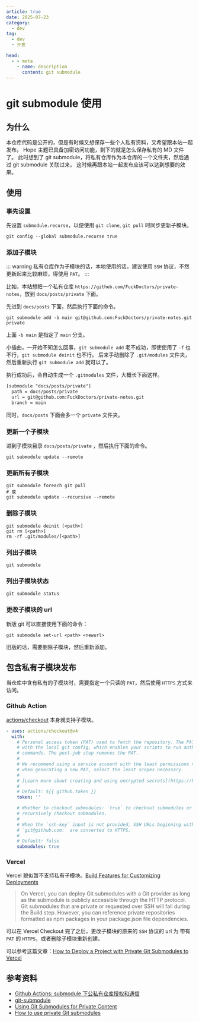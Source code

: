 ```yaml
---
article: true
date: 2025-07-23
category:
  - dev
tag:
  - dev
  - 开发

head:
  - - meta
    - name: description
      content: git submodule
---
```


# git submodule 使用

## 为什么

本仓库代码是公开的，但是有时候又想保存一些个人私有资料，又希望跟本站一起发布。
Hope 主题已具备加密访问功能，剩下的就是怎么保存私有的 MD 文件了。
此时想到了 git submodule，将私有仓库作为本仓库的一个文件夹，然后通过 git submodule 关联过来，
这时候再跟本站一起发布应该可以达到想要的效果。

## 使用

### 事先设置

先设置 `submodule.recurse`，以便使用 `git clone`, `git pull` 时同步更新子模块。

```shell
git config --global submodule.recurse true
```

### 添加子模块

::: warning
私有仓库作为子模块的话，本地使用的话，建议使用 `SSH` 协议，不然更新起来比较麻烦，得使用 `PAT`。
:::

比如，本站想把一个私有仓库 `https://github.com/FuckDoctors/private-notes`，放到 `docs/posts/private` 下面。

先进到 `docs/posts` 下面，然后执行下面的命令。

```shell
git submodule add -b main git@github.com:FuckDoctors/private-notes.git private
```

上面 `-b main` 是指定了 `main` 分支。

小插曲，一开始不知怎么回事，`git submodule add` 老不成功，即使使用了 `-f` 也不行，`git submodule deinit` 也不行。
后来手动删除了 `.git/modules` 文件夹，然后重新执行 `git submodule add` 就可以了。

执行成功后，会自动生成一个 `.gitmodules` 文件，大概长下面这样。

```txt
[submodule "docs/posts/private"]
  path = docs/posts/private
  url = git@github.com:FuckDoctors/private-notes.git
  branch = main
```

同时，`docs/posts` 下面会多一个 `private` 文件夹。

### 更新一个子模块

进到子模块目录 `docs/posts/private` ，然后执行下面的命令。

```shell
git submodule update --remote
```

### 更新所有子模块

```shell
git submodule foreach git pull
# 或
git submodule update --recursive --remote
```

### 删除子模块

```shell
git submodule deinit [<path>]
git rm [<path>]
rm -rf .git/modules/[<path>]
```

### 列出子模块

```shell
git submodule
```

### 列出子模块状态

```shell
git submodule status
```

### 更改子模块的 url

新版 git 可以直接使用下面的命令：

```shell
git submodule set-url <path> <newurl>
```

旧版的话，需要删除子模块，然后重新添加。

## 包含私有子模块发布

当仓库中含有私有的子模块时，需要指定一个只读的 `PAT`，然后使用 `HTTPS` 方式来访问。

### Github Action

[actions/checkout](https://github.com/actions/checkout) 本身就支持子模块。

```yaml
- uses: actions/checkout@v4
  with:
    # Personal access token (PAT) used to fetch the repository. The PAT is configured
    # with the local git config, which enables your scripts to run authenticated git
    # commands. The post-job step removes the PAT.
    #
    # We recommend using a service account with the least permissions necessary. Also
    # when generating a new PAT, select the least scopes necessary.
    #
    # [Learn more about creating and using encrypted secrets](https://help.github.com/en/actions/automating-your-workflow-with-github-actions/creating-and-using-encrypted-secrets)
    #
    # Default: ${{ github.token }}
    token: ''

    # Whether to checkout submodules: `true` to checkout submodules or `recursive` to
    # recursively checkout submodules.
    #
    # When the `ssh-key` input is not provided, SSH URLs beginning with
    # `git@github.com:` are converted to HTTPS.
    #
    # Default: false
    submodules: true
```

### Vercel

Vercel 貌似暂不支持私有子模块。[Build Features for Customizing Deployments](https://vercel.com/docs/builds/build-features#git-submodules)

> On Vercel, you can deploy Git submodules with a Git provider as long as the submodule is publicly accessible through the HTTP protocol. Git submodules that are private or requested over SSH will fail during the Build step. However, you can reference private repositories formatted as npm packages in your package.json file dependencies.

可以在 Vercel Checkout 完了之后，更改子模块的原来的 `SSH` 协议的 url 为 带有 `PAT` 的 `HTTPS`，或者删除子模块重新创建。

可以参考这篇文章：[How to Deploy a Project with Private Git Submodules to Vercel](https://www.ytyng.com/en/blog/how-to-deploy-project-to-vercel-includes-private-submodules)

## 参考资料

- [Github Actions: submodule 下公私有仓库授权和通信](https://zhuanlan.zhihu.com/p/408319831)
- [git-submodule](https://git-scm.com/docs/git-submodule)
- [Using Git Submodules for Private Content](https://www.taniarascia.com/git-submodules-private-content/)
- [How to use private Git submodules](https://docs.readthedocs.com/platform/stable/guides/private-submodules.html)
